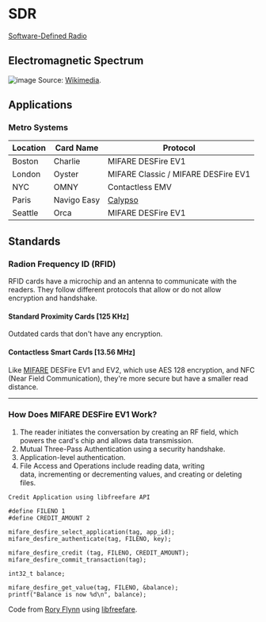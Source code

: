 # SDR
[Software-Defined Radio](https://en.wikipedia.org/wiki/Software-defined_radio)

## Electromagnetic Spectrum
![image](https://github.com/shehio/SDR/assets/4094464/d0c16fe7-4715-4467-8d09-47189fbae50c)
Source: [Wikimedia](https://en.wikipedia.org/wiki/Electromagnetic_spectrum).

## Applications

### Metro Systems
| Location | Card Name | Protocol |
|---|---|---|
| Boston | Charlie | MIFARE DESFire EV1 |
| London | Oyster | MIFARE Classic / MIFARE DESFire EV1 |
| NYC | OMNY | Contactless EMV |
| Paris | Navigo Easy | [Calypso](https://en.wikipedia.org/wiki/Calypso_(electronic_ticketing_system)) |
| Seattle | Orca | MIFARE DESFire EV1 |


## Standards
### Radion Frequency ID (RFID)
RFID cards have a microchip and an antenna to communicate with the readers. They follow different protocols that allow or do not allow encryption and handshake.

#### Standard Proximity Cards [125 KHz]
Outdated cards that don't have any encryption.

#### Contactless Smart Cards [13.56 MHz]
Like [MIFARE](https://en.wikipedia.org/wiki/MIFARE) DESFire EV1 and EV2, which use AES 128 encryption, and NFC (Near Field Communication), they're more secure but have a smaller read distance.


---
### How Does MIFARE DESFire EV1 Work?
1. The reader initiates the conversation by creating an RF field, which powers the card's chip and allows data transmission.
2. Mutual Three-Pass Authentication using a security handshake.
3. Application-level authentication.
4. File Access and Operations include reading data, writing data, incrementing or decrementing values, and creating or deleting files.

```
Credit Application using libfreefare API

#define FILENO 1
#define CREDIT_AMOUNT 2

mifare_desfire_select_application(tag, app_id);
mifare_desfire_authenticate(tag, FILENO, key);

mifare_desfire_credit (tag, FILENO, CREDIT_AMOUNT);
mifare_desfire_commit_transaction(tag);

int32_t balance;

mifare_desfire_get_value(tag, FILENO, &balance);
printf("Balance is now %d\n", balance);
```
Code from [Rory Flynn](https://youtu.be/ZSrOq40z1i8?si=PevuQKsnRwp0PTmi) using [libfreefare](https://github.com/nfc-tools/libfreefare).
